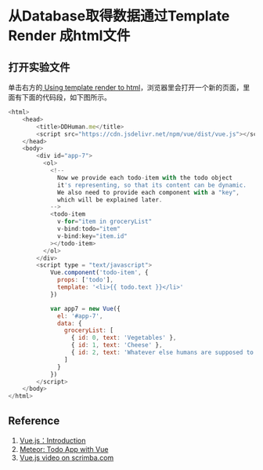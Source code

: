 # 从Database取得数据通过Template Render 成html文件

## 打开实验文件

单击右方的[ Using template render to html](http://tpcg.io/4HfWXgAf)，浏览器里会打开一个新的页面，里面有下面的代码段，如下图所示。

```javascript
<html>
    <head>
        <title>DDHuman.me</title>
        <script src="https://cdn.jsdelivr.net/npm/vue/dist/vue.js"></script>
    </head>
    <body>        
        <div id="app-7">
          <ol>
            <!--
              Now we provide each todo-item with the todo object
              it's representing, so that its content can be dynamic.
              We also need to provide each component with a "key",
              which will be explained later.
            -->
            <todo-item
              v-for="item in groceryList"
              v-bind:todo="item"
              v-bind:key="item.id"
            ></todo-item>
          </ol>
        </div>
        <script type = "text/javascript">
            Vue.component('todo-item', {
              props: ['todo'],
              template: '<li>{{ todo.text }}</li>'
            })

            var app7 = new Vue({
              el: '#app-7',
              data: {
                groceryList: [
                  { id: 0, text: 'Vegetables' },
                  { id: 1, text: 'Cheese' },
                  { id: 2, text: 'Whatever else humans are supposed to eat' }
                ]
              }
            })
        </script>
    </body>
</html>
```

## Reference

1. [Vue.js：Introduction](https://vuejs.org/v2/guide/)
2. [Meteor: Todo App with Vue](https://www.meteor.com/tutorials/vue/components)
3. [Vue.js video on scrimba.com](https://scrimba.com/scrim/cQ3QVcr?pl=pXKqta)

